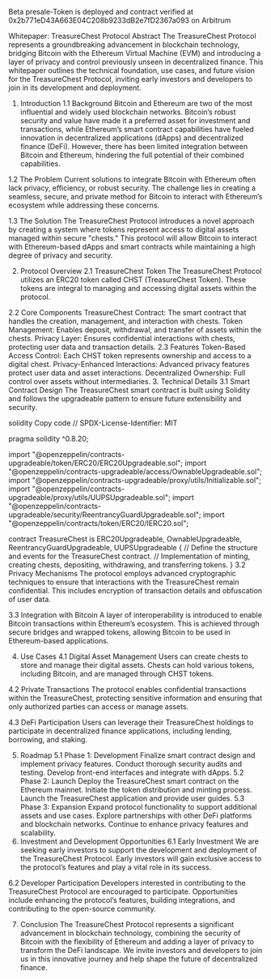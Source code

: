Beta presale-Token is deployed and contract verified at 0x2b771eD43A663E04C208b9233dB2e7fD2367a093 on Arbitrum

Whitepaper: TreasureChest Protocol
Abstract
The TreasureChest Protocol represents a groundbreaking advancement in blockchain technology, bridging Bitcoin with the Ethereum Virtual Machine (EVM) and introducing a layer of privacy and control previously unseen in decentralized finance. This whitepaper outlines the technical foundation, use cases, and future vision for the TreasureChest Protocol, inviting early investors and developers to join in its development and deployment.

1. Introduction
1.1 Background
Bitcoin and Ethereum are two of the most influential and widely used blockchain networks. Bitcoin’s robust security and value have made it a preferred asset for investment and transactions, while Ethereum’s smart contract capabilities have fueled innovation in decentralized applications (dApps) and decentralized finance (DeFi). However, there has been limited integration between Bitcoin and Ethereum, hindering the full potential of their combined capabilities.

1.2 The Problem
Current solutions to integrate Bitcoin with Ethereum often lack privacy, efficiency, or robust security. The challenge lies in creating a seamless, secure, and private method for Bitcoin to interact with Ethereum’s ecosystem while addressing these concerns.

1.3 The Solution
The TreasureChest Protocol introduces a novel approach by creating a system where tokens represent access to digital assets managed within secure "chests." This protocol will allow Bitcoin to interact with Ethereum-based dApps and smart contracts while maintaining a high degree of privacy and security.

2. Protocol Overview
2.1 TreasureChest Token
The TreasureChest Protocol utilizes an ERC20 token called CHST (TreasureChest Token). These tokens are integral to managing and accessing digital assets within the protocol.

2.2 Core Components
TreasureChest Contract: The smart contract that handles the creation, management, and interaction with chests.
Token Management: Enables deposit, withdrawal, and transfer of assets within the chests.
Privacy Layer: Ensures confidential interactions with chests, protecting user data and transaction details.
2.3 Features
Token-Based Access Control: Each CHST token represents ownership and access to a digital chest.
Privacy-Enhanced Interactions: Advanced privacy features protect user data and asset interactions.
Decentralized Ownership: Full control over assets without intermediaries.
3. Technical Details
3.1 Smart Contract Design
The TreasureChest smart contract is built using Solidity and follows the upgradeable pattern to ensure future extensibility and security.

solidity
Copy code
// SPDX-License-Identifier: MIT

pragma solidity ^0.8.20;

import "@openzeppelin/contracts-upgradeable/token/ERC20/ERC20Upgradeable.sol";
import "@openzeppelin/contracts-upgradeable/access/OwnableUpgradeable.sol";
import "@openzeppelin/contracts-upgradeable/proxy/utils/Initializable.sol";
import "@openzeppelin/contracts-upgradeable/proxy/utils/UUPSUpgradeable.sol";
import "@openzeppelin/contracts-upgradeable/security/ReentrancyGuardUpgradeable.sol";
import "@openzeppelin/contracts/token/ERC20/IERC20.sol";

contract TreasureChest is ERC20Upgradeable, OwnableUpgradeable, ReentrancyGuardUpgradeable, UUPSUpgradeable {
    // Define the structure and events for the TreasureChest contract.
    // Implementation of minting, creating chests, depositing, withdrawing, and transferring tokens.
}
3.2 Privacy Mechanisms
The protocol employs advanced cryptographic techniques to ensure that interactions with the TreasureChest remain confidential. This includes encryption of transaction details and obfuscation of user data.

3.3 Integration with Bitcoin
A layer of interoperability is introduced to enable Bitcoin transactions within Ethereum’s ecosystem. This is achieved through secure bridges and wrapped tokens, allowing Bitcoin to be used in Ethereum-based applications.

4. Use Cases
4.1 Digital Asset Management
Users can create chests to store and manage their digital assets. Chests can hold various tokens, including Bitcoin, and are managed through CHST tokens.

4.2 Private Transactions
The protocol enables confidential transactions within the TreasureChest, protecting sensitive information and ensuring that only authorized parties can access or manage assets.

4.3 DeFi Participation
Users can leverage their TreasureChest holdings to participate in decentralized finance applications, including lending, borrowing, and staking.

5. Roadmap
5.1 Phase 1: Development
Finalize smart contract design and implement privacy features.
Conduct thorough security audits and testing.
Develop front-end interfaces and integrate with dApps.
5.2 Phase 2: Launch
Deploy the TreasureChest smart contract on the Ethereum mainnet.
Initiate the token distribution and minting process.
Launch the TreasureChest application and provide user guides.
5.3 Phase 3: Expansion
Expand protocol functionality to support additional assets and use cases.
Explore partnerships with other DeFi platforms and blockchain networks.
Continue to enhance privacy features and scalability.
6. Investment and Development Opportunities
6.1 Early Investment
We are seeking early investors to support the development and deployment of the TreasureChest Protocol. Early investors will gain exclusive access to the protocol’s features and play a vital role in its success.

6.2 Developer Participation
Developers interested in contributing to the TreasureChest Protocol are encouraged to participate. Opportunities include enhancing the protocol’s features, building integrations, and contributing to the open-source community.

7. Conclusion
The TreasureChest Protocol represents a significant advancement in blockchain technology, combining the security of Bitcoin with the flexibility of Ethereum and adding a layer of privacy to transform the DeFi landscape. We invite investors and developers to join us in this innovative journey and help shape the future of decentralized finance.
